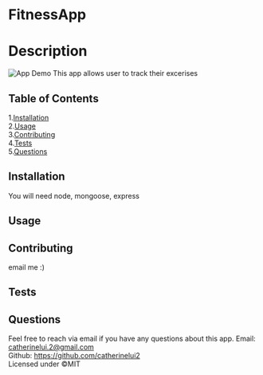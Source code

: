 # FitnessApp

  # Description
  ![App Demo](https://catherinelui2.github.io/ReadMeGen/demo.gif)
  This app allows user to track their excerises<br>
  ## Table of Contents<br>
  1.[Installation](#Installation)<br>
  2.[Usage](#usage)<br>
  3.[Contributing](#contributing)<br>
  4.[Tests](#tests)<br>
  5.[Questions](#questions)<br>

  ## Installation
  You will need node, mongoose, express
  ## Usage
  
  ## Contributing
  email me :)
  ## Tests
  
  ## Questions
  Feel free to reach via email if you have any questions about this app.
  Email: catherinelui.2@gmail.com	<br>
  Github: https://github.com/catherinelui2	<br>
  Licensed under ©MIT
  